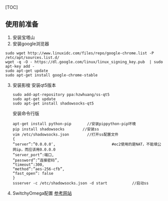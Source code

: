 [TOC]

## 使用前准备
1. 安装宝塔山
2. 安装google浏览器
```
sudo wget http://www.linuxidc.com/files/repo/google-chrome.list -P /etc/apt/sources.list.d/
wget -q -O - https://dl.google.com/linux/linux_signing_key.pub  | sudo apt-key add -
sudo apt-get update
sudo apt-get install google-chrome-stable
```
3. 安装影梭
	安装qt5版本
    ```
    sudo add-apt-repository ppa:hzwhuang/ss-qt5
    sudo apt-get update
    sudo apt-get install shadowsocks-qt5
    ```
    安装命令行版
    ```
    apt-get install python-pip       //安装pippython-pip环境
    pip install shadowsocks        //安装ss
    vim /etc/shadowsocks.json        //打开ss配置文件
    {
    “server”:”0.0.0.0″,                         #ec2使用的是NAT，不能填公网ip，而应该用0.0.0.0
    “server_port”:端口,                        
    “password”:”连接密码”,                 
    “timeout”:300,
    “method”:”aes-256-cfb”,
    “fast_open”: false
    }
    ssserver -c /etc/shadowsocks.json -d start           //启动ss
    ```
4. SwitchyOmega配置
	[参考网站](https://blog.csdn.net/u013401853/article/details/72997524) 